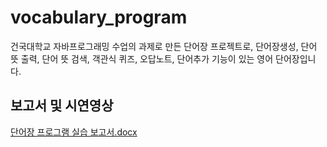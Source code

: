 # vocabulary_program
건국대학교 자바프로그래밍 수업의 과제로 만든 단어장 프로젝트로, 단어장생성, 단어 뜻 출력, 단어 뜻 검색, 객관식 퀴즈, 오답노트, 단어추가 기능이 있는 영어 단어장입니다.

## 보고서 및 시연영상
[단어장 프로그램 실습 보고서.docx](https://github.com/lee-june-young/vocabulary_program/files/8146717/lee-june-young.docx)

